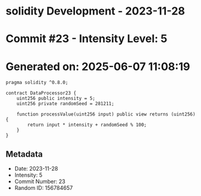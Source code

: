﻿# solidity Development - 2023-11-28
# Commit #23 - Intensity Level: 5
# Generated on: 2025-06-07 11:08:19
```solidity
pragma solidity ^0.8.0;

contract DataProcessor23 {
    uint256 public intensity = 5;
    uint256 private randomSeed = 281211;

    function processValue(uint256 input) public view returns (uint256) {
        return input * intensity + randomSeed % 100;
    }
}
```
## Metadata
- Date: 2023-11-28
- Intensity: 5
- Commit Number: 23
- Random ID: 156784657
